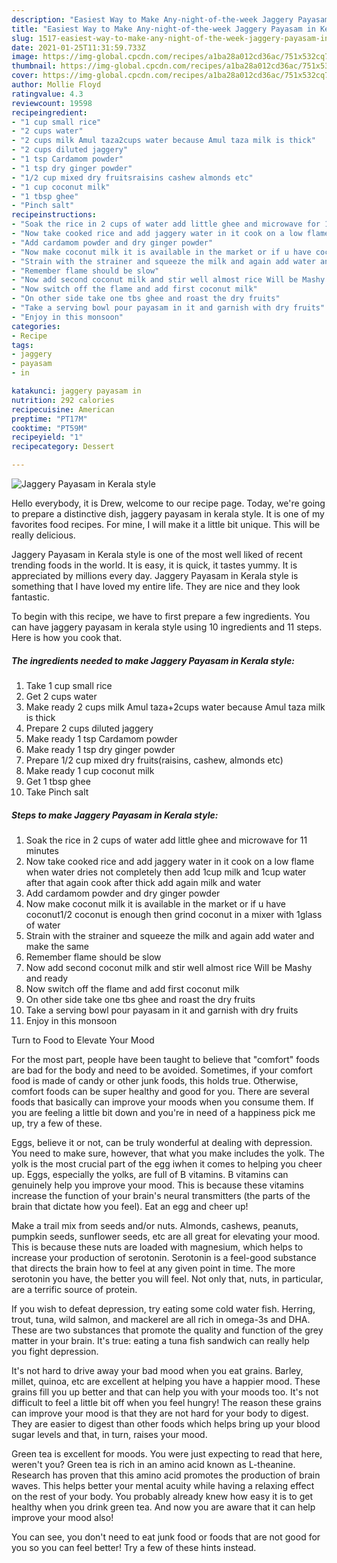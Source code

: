 ```yaml
---
description: "Easiest Way to Make Any-night-of-the-week Jaggery Payasam in Kerala style"
title: "Easiest Way to Make Any-night-of-the-week Jaggery Payasam in Kerala style"
slug: 1517-easiest-way-to-make-any-night-of-the-week-jaggery-payasam-in-kerala-style
date: 2021-01-25T11:31:59.733Z
image: https://img-global.cpcdn.com/recipes/a1ba28a012cd36ac/751x532cq70/jaggery-payasam-in-kerala-style-recipe-main-photo.jpg
thumbnail: https://img-global.cpcdn.com/recipes/a1ba28a012cd36ac/751x532cq70/jaggery-payasam-in-kerala-style-recipe-main-photo.jpg
cover: https://img-global.cpcdn.com/recipes/a1ba28a012cd36ac/751x532cq70/jaggery-payasam-in-kerala-style-recipe-main-photo.jpg
author: Mollie Floyd
ratingvalue: 4.3
reviewcount: 19598
recipeingredient:
- "1 cup small rice"
- "2 cups water"
- "2 cups milk Amul taza2cups water because Amul taza milk is thick"
- "2 cups diluted jaggery"
- "1 tsp Cardamom powder"
- "1 tsp dry ginger powder"
- "1/2 cup mixed dry fruitsraisins cashew almonds etc"
- "1 cup coconut milk"
- "1 tbsp ghee"
- "Pinch salt"
recipeinstructions:
- "Soak the rice in 2 cups of water add little ghee and microwave for 11 minutes"
- "Now take cooked rice and add jaggery water in it cook on a low flame when water dries not completely then add 1cup milk and 1cup water after that again cook after thick add again milk and water"
- "Add cardamom powder and dry ginger powder"
- "Now make coconut milk it is available in the market or if u have coconut1/2 coconut is enough then grind coconut in a mixer with 1glass of water"
- "Strain with the strainer and squeeze the milk and again add water and make the same"
- "Remember flame should be slow"
- "Now add second coconut milk and stir well almost rice Will be Mashy and ready"
- "Now switch off the flame and add first coconut milk"
- "On other side take one tbs ghee and roast the dry fruits"
- "Take a serving bowl pour payasam in it and garnish with dry fruits"
- "Enjoy in this monsoon"
categories:
- Recipe
tags:
- jaggery
- payasam
- in

katakunci: jaggery payasam in 
nutrition: 292 calories
recipecuisine: American
preptime: "PT17M"
cooktime: "PT59M"
recipeyield: "1"
recipecategory: Dessert

---
```



![Jaggery Payasam in Kerala style](https://img-global.cpcdn.com/recipes/a1ba28a012cd36ac/751x532cq70/jaggery-payasam-in-kerala-style-recipe-main-photo.jpg)

Hello everybody, it is Drew, welcome to our recipe page. Today, we're going to prepare a distinctive dish, jaggery payasam in kerala style. It is one of my favorites food recipes. For mine, I will make it a little bit unique. This will be really delicious.



Jaggery Payasam in Kerala style is one of the most well liked of recent trending foods in the world. It is easy, it is quick, it tastes yummy. It is appreciated by millions every day. Jaggery Payasam in Kerala style is something that I have loved my entire life. They are nice and they look fantastic.


To begin with this recipe, we have to first prepare a few ingredients. You can have jaggery payasam in kerala style using 10 ingredients and 11 steps. Here is how you cook that.

<!--inarticleads1-->

##### The ingredients needed to make Jaggery Payasam in Kerala style:

1. Take 1 cup small rice
1. Get 2 cups water
1. Make ready 2 cups milk Amul taza+2cups water because Amul taza milk is thick
1. Prepare 2 cups diluted jaggery
1. Make ready 1 tsp Cardamom powder
1. Make ready 1 tsp dry ginger powder
1. Prepare 1/2 cup mixed dry fruits(raisins, cashew, almonds etc)
1. Make ready 1 cup coconut milk
1. Get 1 tbsp ghee
1. Take Pinch salt




<!--inarticleads2-->

##### Steps to make Jaggery Payasam in Kerala style:

1. Soak the rice in 2 cups of water add little ghee and microwave for 11 minutes
1. Now take cooked rice and add jaggery water in it cook on a low flame when water dries not completely then add 1cup milk and 1cup water after that again cook after thick add again milk and water
1. Add cardamom powder and dry ginger powder
1. Now make coconut milk it is available in the market or if u have coconut1/2 coconut is enough then grind coconut in a mixer with 1glass of water
1. Strain with the strainer and squeeze the milk and again add water and make the same
1. Remember flame should be slow
1. Now add second coconut milk and stir well almost rice Will be Mashy and ready
1. Now switch off the flame and add first coconut milk
1. On other side take one tbs ghee and roast the dry fruits
1. Take a serving bowl pour payasam in it and garnish with dry fruits
1. Enjoy in this monsoon




Turn to Food to Elevate Your Mood


For the most part, people have been taught to believe that "comfort" foods are bad for the body and need to be avoided. Sometimes, if your comfort food is made of candy or other junk foods, this holds true. Otherwise, comfort foods can be super healthy and good for you. There are several foods that basically can improve your moods when you consume them. If you are feeling a little bit down and you're in need of a happiness pick me up, try a few of these.

Eggs, believe it or not, can be truly wonderful at dealing with depression. You need to make sure, however, that what you make includes the yolk. The yolk is the most crucial part of the egg iwhen it comes to helping you cheer up. Eggs, especially the yolks, are full of B vitamins. B vitamins can genuinely help you improve your mood. This is because these vitamins increase the function of your brain's neural transmitters (the parts of the brain that dictate how you feel). Eat an egg and cheer up!

Make a trail mix from seeds and/or nuts. Almonds, cashews, peanuts, pumpkin seeds, sunflower seeds, etc are all great for elevating your mood. This is because these nuts are loaded with magnesium, which helps to increase your production of serotonin. Serotonin is a feel-good substance that directs the brain how to feel at any given point in time. The more serotonin you have, the better you will feel. Not only that, nuts, in particular, are a terrific source of protein.

If you wish to defeat depression, try eating some cold water fish. Herring, trout, tuna, wild salmon, and mackerel are all rich in omega-3s and DHA. These are two substances that promote the quality and function of the grey matter in your brain. It's true: eating a tuna fish sandwich can really help you fight depression. 

It's not hard to drive away your bad mood when you eat grains. Barley, millet, quinoa, etc are excellent at helping you have a happier mood. These grains fill you up better and that can help you with your moods too. It's not difficult to feel a little bit off when you feel hungry! The reason these grains can improve your mood is that they are not hard for your body to digest. They are easier to digest than other foods which helps bring up your blood sugar levels and that, in turn, raises your mood.

Green tea is excellent for moods. You were just expecting to read that here, weren't you? Green tea is rich in an amino acid known as L-theanine. Research has proven that this amino acid promotes the production of brain waves. This helps better your mental acuity while having a relaxing effect on the rest of your body. You probably already knew how easy it is to get healthy when you drink green tea. And now you are aware that it can help improve your mood also!

You can see, you don't need to eat junk food or foods that are not good for you so you can feel better! Try  a few  of  these  hints  instead.


